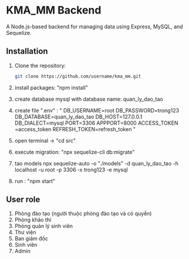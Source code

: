 # KMA_MM Backend

A Node.js-based backend for managing data using Express, MySQL, and Sequelize.

## Installation

1. Clone the repository:
   ```bash
   git clone https://github.com/username/kma_mm.git
   ```
2. install packages: "npm install"
3. create database mysql with database name: quan_ly_dao_tao
4. create file ".env" :
   "
   DB_USERNAME=root
   DB_PASSWORD=trong123
   DB_DATABASE=quan_ly_dao_tao
   DB_HOST=127.0.0.1
   DB_DIALECT=mysql
   PORT=3306
   APPPORT=8000
   ACCESS_TOKEN =access_token
   REFRESH_TOKEN=refresh_token
   "
5. open terminal -> "cd src"
6. execute migration: "npx sequelize-cli db:migrate"

7. tao models
   npx sequelize-auto -o "./models" -d quan_ly_dao_tao -h localhost -u root -p 3306 -x trong123 -e mysql

8. run : "npm start"

## User role

1. Phòng đào tạo (người thuộc phòng đào tạo và có quyền)
2. Phòng khảo thí
3. Phòng quản lý sinh viên
4. Thư viện
5. Ban giám đốc
6. Sinh viên
7. Admin

